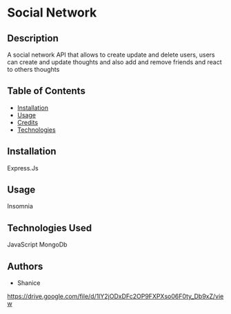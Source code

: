 # Social Network

## Description
    
A social network API that allows to create update and delete users, users can create and update thoughts and also  add and remove friends and react to others thoughts

    
    
## Table of Contents    
- [Installation](#installation)
- [Usage](#usage)
- [Credits](#authors)
- [Technologies](#technologies)

## Installation
Express.Js


## Usage
Insomnia


## Technologies Used
JavaScript 
 MongoDb

## Authors
- Shanice

https://drive.google.com/file/d/1lY2jODxDFc2OP9FXPXso06F0ty_Db9xZ/view
 
